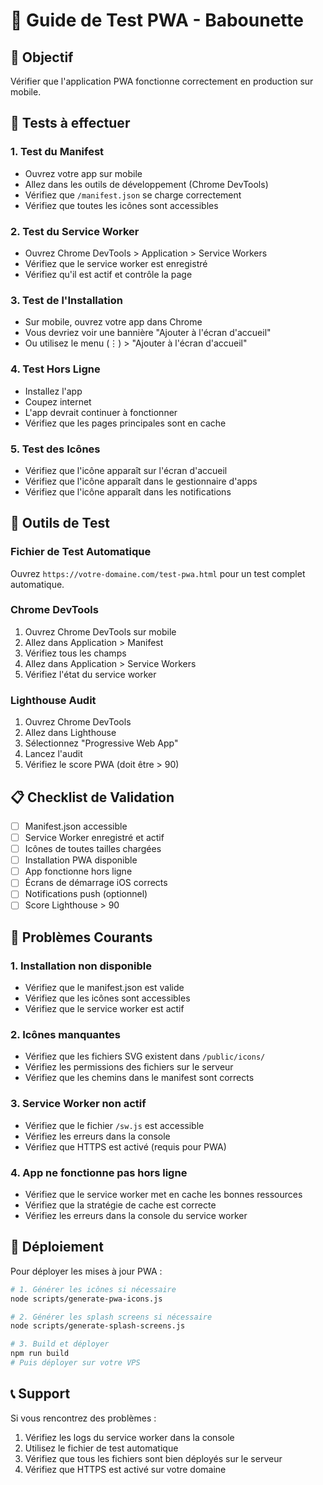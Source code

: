 # 📱 Guide de Test PWA - Babounette

## 🎯 Objectif
Vérifier que l'application PWA fonctionne correctement en production sur mobile.

## 🧪 Tests à effectuer

### 1. **Test du Manifest**
- Ouvrez votre app sur mobile
- Allez dans les outils de développement (Chrome DevTools)
- Vérifiez que `/manifest.json` se charge correctement
- Vérifiez que toutes les icônes sont accessibles

### 2. **Test du Service Worker**
- Ouvrez Chrome DevTools > Application > Service Workers
- Vérifiez que le service worker est enregistré
- Vérifiez qu'il est actif et contrôle la page

### 3. **Test de l'Installation**
- Sur mobile, ouvrez votre app dans Chrome
- Vous devriez voir une bannière "Ajouter à l'écran d'accueil"
- Ou utilisez le menu (⋮) > "Ajouter à l'écran d'accueil"

### 4. **Test Hors Ligne**
- Installez l'app
- Coupez internet
- L'app devrait continuer à fonctionner
- Vérifiez que les pages principales sont en cache

### 5. **Test des Icônes**
- Vérifiez que l'icône apparaît sur l'écran d'accueil
- Vérifiez que l'icône apparaît dans le gestionnaire d'apps
- Vérifiez que l'icône apparaît dans les notifications

## 🔧 Outils de Test

### Fichier de Test Automatique
Ouvrez `https://votre-domaine.com/test-pwa.html` pour un test complet automatique.

### Chrome DevTools
1. Ouvrez Chrome DevTools sur mobile
2. Allez dans Application > Manifest
3. Vérifiez tous les champs
4. Allez dans Application > Service Workers
5. Vérifiez l'état du service worker

### Lighthouse Audit
1. Ouvrez Chrome DevTools
2. Allez dans Lighthouse
3. Sélectionnez "Progressive Web App"
4. Lancez l'audit
5. Vérifiez le score PWA (doit être > 90)

## 📋 Checklist de Validation

- [ ] Manifest.json accessible
- [ ] Service Worker enregistré et actif
- [ ] Icônes de toutes tailles chargées
- [ ] Installation PWA disponible
- [ ] App fonctionne hors ligne
- [ ] Écrans de démarrage iOS corrects
- [ ] Notifications push (optionnel)
- [ ] Score Lighthouse > 90

## 🐛 Problèmes Courants

### 1. **Installation non disponible**
- Vérifiez que le manifest.json est valide
- Vérifiez que les icônes sont accessibles
- Vérifiez que le service worker est actif

### 2. **Icônes manquantes**
- Vérifiez que les fichiers SVG existent dans `/public/icons/`
- Vérifiez les permissions des fichiers sur le serveur
- Vérifiez que les chemins dans le manifest sont corrects

### 3. **Service Worker non actif**
- Vérifiez que le fichier `/sw.js` est accessible
- Vérifiez les erreurs dans la console
- Vérifiez que HTTPS est activé (requis pour PWA)

### 4. **App ne fonctionne pas hors ligne**
- Vérifiez que le service worker met en cache les bonnes ressources
- Vérifiez que la stratégie de cache est correcte
- Vérifiez les erreurs dans la console du service worker

## 🚀 Déploiement

Pour déployer les mises à jour PWA :

```bash
# 1. Générer les icônes si nécessaire
node scripts/generate-pwa-icons.js

# 2. Générer les splash screens si nécessaire
node scripts/generate-splash-screens.js

# 3. Build et déployer
npm run build
# Puis déployer sur votre VPS
```

## 📞 Support

Si vous rencontrez des problèmes :
1. Vérifiez les logs du service worker dans la console
2. Utilisez le fichier de test automatique
3. Vérifiez que tous les fichiers sont bien déployés sur le serveur
4. Vérifiez que HTTPS est activé sur votre domaine 